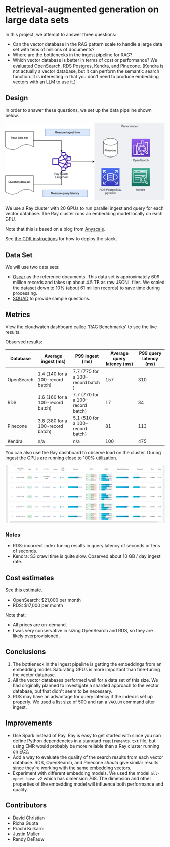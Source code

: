 # Retrieval-augmented generation on large data sets

In this project, we attempt to answer three questions:

* Can the vector database in the RAG pattern scale to handle a large data set with tens of millions of documents?
* Where are the bottlenecks in the ingest pipeline for RAG?
* Which vector database is better in terms of cost or performance? We evaluated OpenSearch, RDS Postgres, Kendra, and Pinecone. (Kendra is not actually a vector database, but it can perform the semantic search function. It is interesting in that you don't need to produce embedding vectors with an LLM to use it.)

## Design

In order to answer these questions, we set up the data pipeline shown below.

![Architecture](diagrams/rag-steroids.png)

We use a Ray cluster with 20 GPUs to run parallel ingest and query for each vector database. The Ray cluster runs an embedding model locally on each GPU.

Note that this is based on a blog from [Anyscale](https://www.anyscale.com/blog/turbocharge-langchain-now-guide-to-20x-faster-embedding).

See [the CDK instructions](cdk/README.md) for how to deploy the stack.

## Data Set

We will use two data sets:

* [Oscar](https://huggingface.co/datasets/oscar-corpus/OSCAR-2301) as the reference documents. This data set is approximately 609 million records and takes up about 4.5 TB as raw JSONL files. We scaled the dataset down to 10% (about 61 million records) to save time during processing.
* [SQUAD](https://rajpurkar.github.io/SQuAD-explorer/) to provide sample questions.

## Metrics

View the cloudwatch dashboard called 'RAG Benchmarks' to see the live results.

Observed results:

| Database | Average ingest (ms) | P99 ingest (ms) | Average query latency (ms) | P99 query latency (ms) |
| -- | -- | -- | -- | -- |
| OpenSearch | 1.4 (140 for a 100-record batch) | 7.7 (775 for a 100-record batch ) | 157 | 310 |
| RDS | 1.6 (160 for a 100-record batch) | 7.7 (770 for a 100-record batch) | 17 | 34 |
| Pinecone | 3.8 (380 for a 100-record batch) | 5.1 (510 for a 100-record batch) | 81 | 113 |
| Kendra | n/a | n/a | 100 | 475 |

You can also use the Ray dashboard to observe load on the cluster. During ingest the GPUs are running close to 100% utilization.

![Ray dashboard](diagrams/gpu-metrics.png)

### Notes

* RDS: incorrect index tuning results in query latency of seconds or tens of seconds.
* Kendra: S3 crawl time is quite slow. Observed about 10 GB / day ingest rate.

## Cost estimates

See [this estimate](https://calculator.aws/#/estimate?id=50decccecabdc131b93717d3b5e7849aa2f59e57). 

* OpenSearch: $21,000 per month
* RDS: $17,000 per month

Note that:

* All prices are on-demand. 
* I was very conservative in sizing OpenSearch and RDS, so they are likely overprovisioned.


## Conclusions

1. The bottleneck in the ingest pipeline is getting the embeddings from an embedding model. Saturating GPUs is more important than fine-tuning the vector database.
2. All the vector databases performed well for a data set of this size. We had originally planned to investigate a sharded approach to the vector database, but that didn't seem to be necessary.
3. RDS may have an advantage for query latency if the index is set up properly. We used a list size of 500 and ran a `VACUUM` command after ingest.


## Improvements

* Use Spark instead of Ray. Ray is easy to get started with since you can define Python dependencies in a standard `requirements.txt` file, but using EMR would probably be more reliable than a Ray cluster running on EC2.
* Add a way to evaluate the quality of the search results from each vector database. RDS, OpenSearch, and Pinecone _should_ give similar results since they're working with the same embedding vectors. 
* Experiment with different embedding models. We used the model `all-mpnet-base-v2` which has dimension 768. The dimension and other properties of the embedding model will influence both performance and quality.

## Contributors

* David Christian
* Richa Gupta
* Prachi Kulkarni
* Justin Muller
* Randy DeFauw